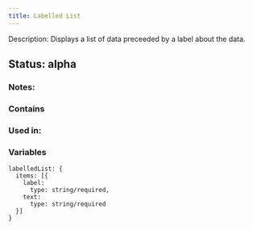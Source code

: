 ```yaml
---
title: Labelled List
---
```

Description: Displays a list of data preceeded by a label about the data.

## Status: alpha

### Notes:

### Contains

### Used in:


### Variables
~~~
labelledList: {
  items: [{
    label: 
      type: string/required,
    text: 
      type: string/required
  }]
}
~~~
